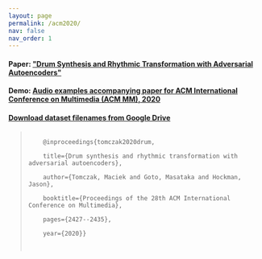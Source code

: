```yaml
---
layout: page
permalink: /acm2020/
nav: false
nav_order: 1
---
```


#### Paper: <a href="https://dl.acm.org/doi/10.1145/3394171.3413519">"Drum Synthesis and Rhythmic Transformation with Adversarial Autoencoders"</a>

#### Demo: <a href="../maciek.github.io/Drum-Synthesis-and-Rhythmic-Transformation/">Audio examples accompanying paper for ACM International Conference on Multimedia (ACM MM), 2020</a>

#### <a href="https://drive.google.com/file/d/1z58GdgyVobURpTlOTnl8zQDVvCeRWx34/view?usp=sharing">Download dataset filenames from Google Drive</a>

<blockquote><code>
    @inproceedings&#123;tomczak2020drum,<br />
    title=&#123;Drum synthesis and rhythmic transformation with adversarial autoencoders&#125;,<br />
    author=&#123;Tomczak, Maciek and Goto, Masataka and Hockman, Jason&#125;,<br />
    booktitle=&#123;Proceedings of the 28th ACM International Conference on Multimedia&#125;,<br />
    pages=&#123;2427--2435&#125;,<br />
    year=&#123;2020&#125;&#125;<br />
    </code>
</blockquote>